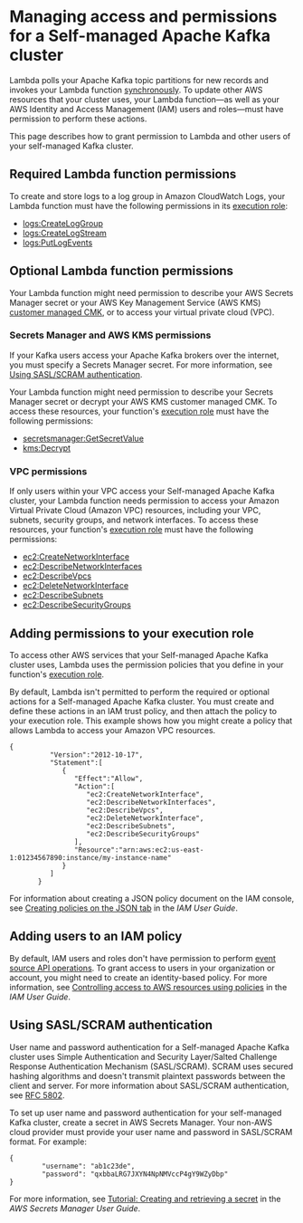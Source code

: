 # Managing access and permissions for a Self\-managed Apache Kafka cluster<a name="smaa-permissions"></a>

Lambda polls your Apache Kafka topic partitions for new records and invokes your Lambda function [synchronously](invocation-sync.md)\. To update other AWS resources that your cluster uses, your Lambda function—as well as your AWS Identity and Access Management \(IAM\) users and roles—must have permission to perform these actions\.

This page describes how to grant permission to Lambda and other users of your self\-managed Kafka cluster\.

## Required Lambda function permissions<a name="smaa-api-actions-required"></a>

To create and store logs to a log group in Amazon CloudWatch Logs, your Lambda function must have the following permissions in its [execution role](lambda-intro-execution-role.md):
+ [logs:CreateLogGroup](https://docs.aws.amazon.com/AmazonCloudWatchLogs/latest/APIReference/API_CreateLogGroup.html)
+ [logs:CreateLogStream](https://docs.aws.amazon.com/AmazonCloudWatchLogs/latest/APIReference/API_CreateLogStream.html)
+ [logs:PutLogEvents](https://docs.aws.amazon.com/AmazonCloudWatchLogs/latest/APIReference/API_PutLogEvents.html)

## Optional Lambda function permissions<a name="smaa-api-actions-optional"></a>

Your Lambda function might need permission to describe your AWS Secrets Manager secret or your AWS Key Management Service \(AWS KMS\) [customer managed CMK](https://docs.aws.amazon.com/kms/latest/developerguide/concepts.html#customer-cmk), or to access your virtual private cloud \(VPC\)\.

### Secrets Manager and AWS KMS permissions<a name="smaa-api-actions-vpc"></a>

If your Kafka users access your Apache Kafka brokers over the internet, you must specify a Secrets Manager secret\. For more information, see [Using SASL/SCRAM authentication](#smaa-permissions-add-secret)\.

Your Lambda function might need permission to describe your Secrets Manager secret or decrypt your AWS KMS customer managed CMK\. To access these resources, your function's [execution role](lambda-intro-execution-role.md) must have the following permissions:
+ [secretsmanager:GetSecretValue](https://docs.aws.amazon.com/secretsmanager/latest/apireference/API_GetSecretValue.html)
+ [kms:Decrypt](https://docs.aws.amazon.com/kms/latest/APIReference/API_Decrypt.html)

### VPC permissions<a name="smaa-api-actions-vpc"></a>

If only users within your VPC access your Self\-managed Apache Kafka cluster, your Lambda function needs permission to access your Amazon Virtual Private Cloud \(Amazon VPC\) resources, including your VPC, subnets, security groups, and network interfaces\. To access these resources, your function's [execution role](lambda-intro-execution-role.md) must have the following permissions:
+ [ec2:CreateNetworkInterface](https://docs.aws.amazon.com/AWSEC2/latest/APIReference/API_CreateNetworkInterface.html)
+ [ec2:DescribeNetworkInterfaces](https://docs.aws.amazon.com/AWSEC2/latest/APIReference/API_DescribeNetworkInterfaces.html)
+ [ec2:DescribeVpcs](https://docs.aws.amazon.com/AWSEC2/latest/APIReference/API_DescribeVpcs.html)
+ [ec2:DeleteNetworkInterface](https://docs.aws.amazon.com/AWSEC2/latest/APIReference/API_DeleteNetworkInterface.html)
+ [ec2:DescribeSubnets](https://docs.aws.amazon.com/AWSEC2/latest/APIReference/API_DescribeSubnets.html)
+ [ec2:DescribeSecurityGroups](https://docs.aws.amazon.com/AWSEC2/latest/APIReference/API_DescribeSecurityGroups.html)

## Adding permissions to your execution role<a name="smaa-permissions-add-policy"></a>

To access other AWS services that your Self\-managed Apache Kafka cluster uses, Lambda uses the permission policies that you define in your function's [execution role](lambda-intro-execution-role.md)\.

By default, Lambda isn't permitted to perform the required or optional actions for a Self\-managed Apache Kafka cluster\. You must create and define these actions in an IAM trust policy, and then attach the policy to your execution role\. This example shows how you might create a policy that allows Lambda to access your Amazon VPC resources\.

```
{
          "Version":"2012-10-17",
          "Statement":[
             {
                "Effect":"Allow",
                "Action":[
                   "ec2:CreateNetworkInterface",
                   "ec2:DescribeNetworkInterfaces",
                   "ec2:DescribeVpcs",
                   "ec2:DeleteNetworkInterface",
                   "ec2:DescribeSubnets",
                   "ec2:DescribeSecurityGroups"
                ],
                "Resource":"arn:aws:ec2:us-east-1:01234567890:instance/my-instance-name"
             }
          ]
       }
```

For information about creating a JSON policy document on the IAM console, see [Creating policies on the JSON tab](https://docs.aws.amazon.com/IAM/latest/UserGuide/access_policies_create-console.html#access_policies_create-json-editor) in the *IAM User Guide*\.

## Adding users to an IAM policy<a name="smaa-permissions-add-users"></a>

By default, IAM users and roles don't have permission to perform [event source API operations](kafka-using-cluster.md#kafka-hosting-api-operations)\. To grant access to users in your organization or account, you might need to create an identity\-based policy\. For more information, see [Controlling access to AWS resources using policies](https://docs.aws.amazon.com/IAM/latest/UserGuide/access_controlling.html) in the *IAM User Guide*\.

## Using SASL/SCRAM authentication<a name="smaa-permissions-add-secret"></a>

User name and password authentication for a Self\-managed Apache Kafka cluster uses Simple Authentication and Security Layer/Salted Challenge Response Authentication Mechanism \(SASL/SCRAM\)\. SCRAM uses secured hashing algorithms and doesn't transmit plaintext passwords between the client and server\. For more information about SASL/SCRAM authentication, see [RFC 5802](https://tools.ietf.org/html/rfc5802)\.

To set up user name and password authentication for your self\-managed Kafka cluster, create a secret in AWS Secrets Manager\. Your non\-AWS cloud provider must provide your user name and password in SASL/SCRAM format\. For example:

```
{
        "username": "ab1c23de",
        "password": "qxbbaLRG7JXYN4NpNMVccP4gY9WZyDbp"
}
```

For more information, see [Tutorial: Creating and retrieving a secret](https://docs.aws.amazon.com/secretsmanager/latest/userguide/tutorials_basic.html) in the *AWS Secrets Manager User Guide*\.